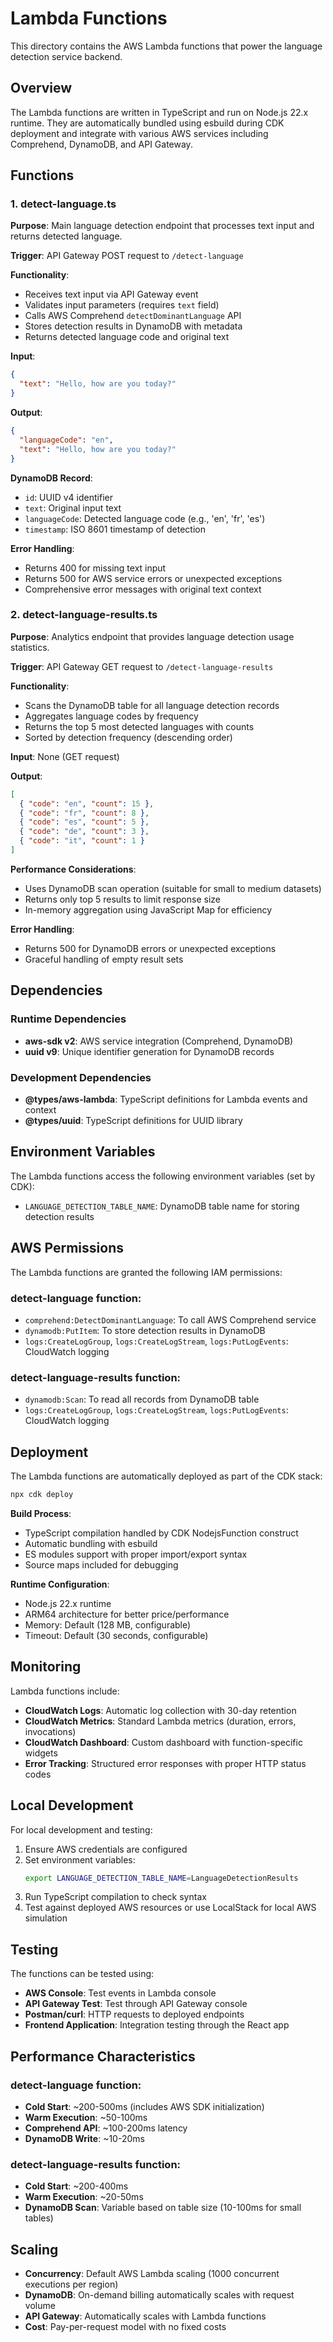 # Lambda Functions

This directory contains the AWS Lambda functions that power the language detection service backend.

## Overview

The Lambda functions are written in TypeScript and run on Node.js 22.x runtime. They are automatically bundled using esbuild during CDK deployment and integrate with various AWS services including Comprehend, DynamoDB, and API Gateway.

## Functions

### 1. detect-language.ts

**Purpose**: Main language detection endpoint that processes text input and returns detected language.

**Trigger**: API Gateway POST request to `/detect-language`

**Functionality**:
- Receives text input via API Gateway event
- Validates input parameters (requires `text` field)
- Calls AWS Comprehend `detectDominantLanguage` API
- Stores detection results in DynamoDB with metadata
- Returns detected language code and original text

**Input**:
```json
{
  "text": "Hello, how are you today?"
}
```

**Output**:
```json
{
  "languageCode": "en",
  "text": "Hello, how are you today?"
}
```

**DynamoDB Record**:
- `id`: UUID v4 identifier
- `text`: Original input text
- `languageCode`: Detected language code (e.g., 'en', 'fr', 'es')
- `timestamp`: ISO 8601 timestamp of detection

**Error Handling**:
- Returns 400 for missing text input
- Returns 500 for AWS service errors or unexpected exceptions
- Comprehensive error messages with original text context

### 2. detect-language-results.ts

**Purpose**: Analytics endpoint that provides language detection usage statistics.

**Trigger**: API Gateway GET request to `/detect-language-results`

**Functionality**:
- Scans the DynamoDB table for all language detection records
- Aggregates language codes by frequency
- Returns the top 5 most detected languages with counts
- Sorted by detection frequency (descending order)

**Input**: None (GET request)

**Output**:
```json
[
  { "code": "en", "count": 15 },
  { "code": "fr", "count": 8 },
  { "code": "es", "count": 5 },
  { "code": "de", "count": 3 },
  { "code": "it", "count": 1 }
]
```

**Performance Considerations**:
- Uses DynamoDB scan operation (suitable for small to medium datasets)
- Returns only top 5 results to limit response size
- In-memory aggregation using JavaScript Map for efficiency

**Error Handling**:
- Returns 500 for DynamoDB errors or unexpected exceptions
- Graceful handling of empty result sets

## Dependencies

### Runtime Dependencies
- **aws-sdk v2**: AWS service integration (Comprehend, DynamoDB)
- **uuid v9**: Unique identifier generation for DynamoDB records

### Development Dependencies
- **@types/aws-lambda**: TypeScript definitions for Lambda events and context
- **@types/uuid**: TypeScript definitions for UUID library

## Environment Variables

The Lambda functions access the following environment variables (set by CDK):

- `LANGUAGE_DETECTION_TABLE_NAME`: DynamoDB table name for storing detection results

## AWS Permissions

The Lambda functions are granted the following IAM permissions:

### detect-language function:
- `comprehend:DetectDominantLanguage`: To call AWS Comprehend service
- `dynamodb:PutItem`: To store detection results in DynamoDB
- `logs:CreateLogGroup`, `logs:CreateLogStream`, `logs:PutLogEvents`: CloudWatch logging

### detect-language-results function:
- `dynamodb:Scan`: To read all records from DynamoDB table
- `logs:CreateLogGroup`, `logs:CreateLogStream`, `logs:PutLogEvents`: CloudWatch logging

## Deployment

The Lambda functions are automatically deployed as part of the CDK stack:

```bash
npx cdk deploy
```

**Build Process**:
- TypeScript compilation handled by CDK NodejsFunction construct
- Automatic bundling with esbuild
- ES modules support with proper import/export syntax
- Source maps included for debugging

**Runtime Configuration**:
- Node.js 22.x runtime
- ARM64 architecture for better price/performance
- Memory: Default (128 MB, configurable)
- Timeout: Default (30 seconds, configurable)

## Monitoring

Lambda functions include:

- **CloudWatch Logs**: Automatic log collection with 30-day retention
- **CloudWatch Metrics**: Standard Lambda metrics (duration, errors, invocations)
- **CloudWatch Dashboard**: Custom dashboard with function-specific widgets
- **Error Tracking**: Structured error responses with proper HTTP status codes

## Local Development

For local development and testing:

1. Ensure AWS credentials are configured
2. Set environment variables:
   ```bash
   export LANGUAGE_DETECTION_TABLE_NAME=LanguageDetectionResults
   ```
3. Run TypeScript compilation to check syntax
4. Test against deployed AWS resources or use LocalStack for local AWS simulation

## Testing

The functions can be tested using:

- **AWS Console**: Test events in Lambda console
- **API Gateway Test**: Test through API Gateway console
- **Postman/curl**: HTTP requests to deployed endpoints
- **Frontend Application**: Integration testing through the React app

## Performance Characteristics

### detect-language function:
- **Cold Start**: ~200-500ms (includes AWS SDK initialization)
- **Warm Execution**: ~50-100ms
- **Comprehend API**: ~100-200ms latency
- **DynamoDB Write**: ~10-20ms

### detect-language-results function:
- **Cold Start**: ~200-400ms
- **Warm Execution**: ~20-50ms
- **DynamoDB Scan**: Variable based on table size (10-100ms for small tables)

## Scaling

- **Concurrency**: Default AWS Lambda scaling (1000 concurrent executions per region)
- **DynamoDB**: On-demand billing automatically scales with request volume
- **API Gateway**: Automatically scales with Lambda functions
- **Cost**: Pay-per-request model with no fixed costs
